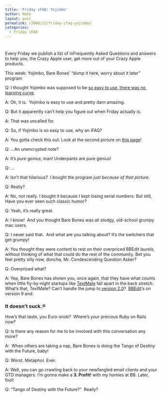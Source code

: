 ```yaml
---
title: 'Friday iFAQ: Yojimbo'
author: Nate
layout: post
permalink: /2008/12/friday-ifaq-yojimbo/
categories:
  - Friday iFAQ
---
```

# 

Every Friday we publish a list of inFrequently Asked Questions and answers to help you, the Crazy Apple user, get more out of your Crazy Apple products.

This week: Yojimbo, Bare Bones’ “dump it here, worry about it later” program

Q: I thought Yojimbo was supposed to be [so easy to use, there was no  learning curve][1].

 [1]: http://barebones.com/products/yojimbo/

A: Oh, it is.  Yojimbo is easy to use and pretty darn amazing.

Q: But it apparently can’t help you figure out when Friday actually is.

A: That was uncalled for.

Q: So, if Yojimbo is so easy to use, why an iFAQ?

A: You gotta check this out: Look at the second picture on [this page][2]!

 [2]: http://barebones.com/products/yojimbo/tour-encryption.html

Q: …An unencrypted note?

A: It’s *pure genius*, man! Underpants are pure genius!

Q: …

A: Isn’t that hilarious?  I bought the program *just because of that picture*.

Q: Really?

A: No, not really. I bought it because I kept losing serial numbers. But still, Have you ever seen such classic humor?

Q: Yeah, it’s really great.

A: I know!  And you thought Bare Bones was all stodgy, old-school grumpy mac users.

Q: I never said that.  And what are you talking about? It’s the switchers that get grumpy!

A: You thought they were content to rest on their overpriced BBEdit laurels, without thinking of what that could do the rest of the community. Bet you feel pretty silly now, doncha, Mr. Condescending Question Asker?

Q: Overpriced what?

A: Yep, Bare Bones has shown you, once again, that they have what counts when little fly-by-night startups like [TextMate][3] fall apart in the back stretch.  What’s that, TextMate? Can’t handle the jump to[ version 2.0][4]?  [BBEdit][5]‘s on version 9 and:

 [3]: http://macromates.com
 [4]: http://wiki.macromates.com/FAQ/TextMate2
 [5]: http://barebones.com/products/bbedit/

### It doesn’t suck.®

How’s that taste, you Euro-snob?  Where’s your precious Ruby on Rails now?

Q: Is there any reason for me to be involved with this conversation any more?

A:  When others are taking a nap, Bare Bones is doing the Tango of Destiny with the Future, baby!

Q: Worst. Metaphor. Ever.

A: Well, you can go crawling back to your newfangled email clients and your GTD managers. I’m gonna make a **3. Profit!** with my homies at BB. Later, fool!

Q: “Tango of Destiny with the Future?”  Really?